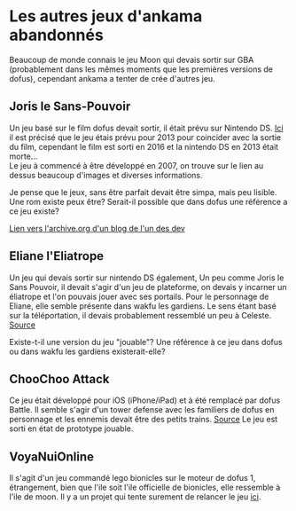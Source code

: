 # Les autres jeux d'ankama abandonnés 

Beaucoup de monde connais le jeu Moon qui devais sortir sur GBA (probablement dans les mêmes moments que les premières versions de dofus), cependant ankama a tenter de crée d'autres jeu.


## Joris le Sans-Pouvoir
Un jeu basé sur le film dofus devait sortir, il était prévu sur Nintendo DS.
[Ici](https://www.unseen64.net/2020/11/30/joris-sans-pouvoir-ds-cancelled/) il est précisé que le jeu étais prévu pour 2013 pour coincider avec la sortie du film, cependant le film est sorti en 2016 et la nintendo DS en 2013 était morte...  
Le jeu à commencé à être développé en 2007, on trouve sur le lien au dessus beaucoup d'images et diverses informations.  

Je pense que le jeux, sans être parfait devait être simpa, mais peu lisible. Une rom existe peux être?
Serait-il possible que dans dofus une référence a ce jeu existe?

[Lien vers l'archive.org d'un blog de l'un des dev](https://web.archive.org/web/20160315130252/http://mutantsparrow.com/joris/)

## Eliane l'Eliatrope
Un jeu qui devais sortir sur nintendo DS également, Un peu comme Joris le Sans Pouvoir, il devait s'agir d'un jeu de plateforme, on devais y incarner un éliatrope et l'on pouvais jouer avec ses portails.
Pour le personnage de Eliane, elle semble présente dans wakfu les gardiens.
Le sens étant basé sur la téléportation, il devais probablement ressemblé un peu à Celeste.
[Source](https://www.sachka-blog.com/portfolio/?p=78)

Existe-t-il une version du jeu "jouable"?
Une référence à ce jeu dans dofus ou dans wakfu les gardiens existerait-elle?


## ChooChoo Attack
Ce jeu était développé pour iOS (iPhone/iPad) et à été remplacé par dofus Battle.
Il semble s'agir d'un tower defense avec les familiers de dofus en personnage et les ennemis devait être des petits trains.
[Source](https://www.sachka-blog.com/portfolio/?p=81)
Le jeu est sorti en état de prototype jouable.

## VoyaNuiOnline
Il s'agit d'un jeu commandé lego bionicles sur le moteur de dofus 1, étrangement, bien que l'ile soit l'ile officielle de bionicles, elle ressemble à l'ile de moon.
Il y a un projet qui tente surement de relancer le jeu [ici](https://github.com/ProjectBrick/voya-nui-online-game).
